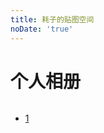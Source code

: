 ```yaml
---
title: 耗子的贴图空间
noDate: 'true'
---
```


<script src="https://cdn.bootcss.com/jquery/3.2.1/jquery.min.js"></script>
<link href="/css/bootstrap.min.css" rel="stylesheet">
<script src="/js/bootstrap.min.js"></script>

# 个人相册
<style>
	.myPhotosList {
		display: inline-flex;
	}
</style>

<div class="img-box">
</div>

<div>
	<ul class="pagination myPhotosList">
		<li class="mylist"><a href="#">1</a></li>
	</ul>
</div>

<script src="/js/photo.js"></script>
<script>
$("li.mylist").click(function () {
    console.log($(this).text());
	loadMyPhotos($(this).text());
});
</script>